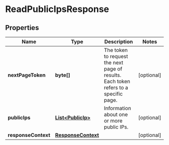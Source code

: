 

# ReadPublicIpsResponse


## Properties

| Name | Type | Description | Notes |
|------------ | ------------- | ------------- | -------------|
|**nextPageToken** | **byte[]** | The token to request the next page of results. Each token refers to a specific page. |  [optional] |
|**publicIps** | [**List&lt;PublicIp&gt;**](PublicIp.md) | Information about one or more public IPs. |  [optional] |
|**responseContext** | [**ResponseContext**](ResponseContext.md) |  |  [optional] |



